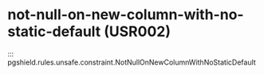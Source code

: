 # not-null-on-new-column-with-no-static-default (USR002)

::: pgshield.rules.unsafe.constraint.NotNullOnNewColumnWithNoStaticDefault

